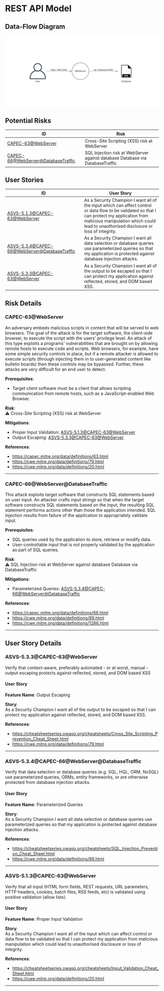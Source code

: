 # REST API Model
> 

## Data-Flow Diagram
![](dfd.png)

## Potential Risks
|ID|Risk|
|---|---|
|[CAPEC-63@WebServer](#capec-63webserver)|Cross-Site Scripting (XSS) risk at WebServer|
|[CAPEC-66@WebServer@DatabaseTraffic](#capec-66webserverdatabasetraffic)|SQL Injection risk at WebServer against database Database via DatabaseTraffic|


## User Stories
|ID|User Story|
|---|---|
|[ASVS-5.1.3@CAPEC-63@WebServer](#asvs-5.1.3capec-63webserver)|As a Security Champion I want all of the input which can affect control or data flow to be validated so that I can protect my application from malicious manipulation which could lead to unauthorised disclosure or loss of integrity.|
|[ASVS-5.3.4@CAPEC-66@WebServer@DatabaseTraffic](#asvs-5.3.4capec-66webserverdatabasetraffic)|As a Security Champion I want all data selection or database queries use parameterized queries so that my application is protected against database injection attacks.|
|[ASVS-5.3.3@CAPEC-63@WebServer](#asvs-5.3.3capec-63webserver)|As a Security Champion I want all of the output to be escaped so that I can protect my application against reflected, stored, and DOM based XSS.|


## Risk Details
### CAPEC-63@WebServer
An adversary embeds malicious scripts in content that will be served to web browsers. The goal of the attack is for the target software, the client-side browser, to execute the script with the users' privilege level. An attack of this type exploits a programs' vulnerabilities that are brought on by allowing remote hosts to execute code and scripts. Web browsers, for example, have some simple security controls in place, but if a remote attacker is allowed to execute scripts (through injecting them in to user-generated content like bulletin boards) then these controls may be bypassed. Further, these attacks are very difficult for an end user to detect.

**Prerequisites**:
- Target client software must be a client that allows scripting communication from remote hosts, such as a JavaScript-enabled Web Browser.

**Risk**:\
⚠ Cross-Site Scripting (XSS) risk at WebServer

**Mitigations**:
- Proper Input Validation: [ASVS-5.1.3@CAPEC-63@WebServer](#asvs-5.1.3capec-63webserver)
- Output Escaping: [ASVS-5.3.3@CAPEC-63@WebServer](#asvs-5.3.3capec-63webserver)

**References**:
- https://capec.mitre.org/data/definitions/63.html
- https://cwe.mitre.org/data/definitions/79.html
- https://cwe.mitre.org/data/definitions/20.html

---
### CAPEC-66@WebServer@DatabaseTraffic
This attack exploits target software that constructs SQL statements based on user input. An attacker crafts input strings so that when the target software constructs SQL statements based on the input, the resulting SQL statement performs actions other than those the application intended. SQL Injection results from failure of the application to appropriately validate input.

**Prerequisites**:
- SQL queries used by the application to store, retrieve or modify data.
- User-controllable input that is not properly validated by the application as part of SQL queries.

**Risk**:\
⚠ SQL Injection risk at WebServer against database Database via DatabaseTraffic

**Mitigations**:
- Parameterized Queries: [ASVS-5.3.4@CAPEC-66@WebServer@DatabaseTraffic](#asvs-5.3.4capec-66webserverdatabasetraffic)

**References**:
- https://capec.mitre.org/data/definitions/66.html
- https://cwe.mitre.org/data/definitions/89.html
- https://cwe.mitre.org/data/definitions/1286.html

---


## User Story Details
### ASVS-5.3.3@CAPEC-63@WebServer
Verify that context-aware, preferably automated - or at worst, manual - output escaping protects against reflected, stored, and DOM based XSS

#### User Story
**Feature Name**: Output Escaping

**Story**:\
As a Security Champion I want all of the output to be escaped so that I can protect my application against reflected, stored, and DOM based XSS.

**References**:
- https://cheatsheetseries.owasp.org/cheatsheets/Cross_Site_Scripting_Prevention_Cheat_Sheet.html
- https://cwe.mitre.org/data/definitions/79.html

---
### ASVS-5.3.4@CAPEC-66@WebServer@DatabaseTraffic
Verify that data selection or database queries (e.g. SQL, HQL, ORM, NoSQL) use parameterized queries, ORMs, entity frameworks, or are otherwise protected from database injection attacks.

#### User Story
**Feature Name**: Parameterized Queries

**Story**:\
As a Security Champion I want all data selection or database queries use parameterized queries so that my application is protected against database injection attacks.

**References**:
- https://cheatsheetseries.owasp.org/cheatsheets/SQL_Injection_Prevention_Cheat_Sheet.html
- https://cwe.mitre.org/data/definitions/89.html

---
### ASVS-5.1.3@CAPEC-63@WebServer
Verify that all input (HTML form fields, REST requests, URL parameters, HTTP headers, cookies, batch files, RSS feeds, etc) is validated using positive validation (allow lists).

#### User Story
**Feature Name**: Proper Input Validation

**Story**:\
As a Security Champion I want all of the input which can affect control or data flow to be validated so that I can protect my application from malicious manipulation which could lead to unauthorised disclosure or loss of integrity.

**References**:
- https://cheatsheetseries.owasp.org/cheatsheets/Input_Validation_Cheat_Sheet.html
- https://cwe.mitre.org/data/definitions/20.html

---
